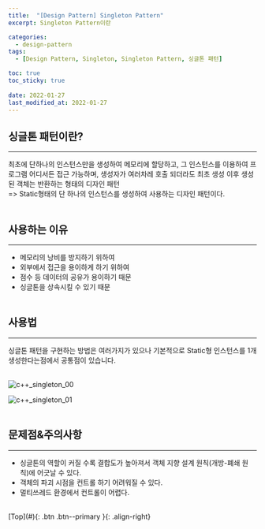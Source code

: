 ```yaml
---
title:  "[Design Pattern] Singleton Pattern"
excerpt: Singleton Pattern이란

categories:
  - design-pattern
tags:
  - [Design Pattern, Singleton, Singleton Pattern, 싱글톤 패턴]

toc: true
toc_sticky: true
 
date: 2022-01-27
last_modified_at: 2022-01-27
---
```


## 싱글톤 패턴이란?
---
최초에 단하나의 인스턴스만을 생성하여 메모리에 할당하고, 그 인스턴스를 이용하여 프로그램 어디서든 접근 가능하며, 생성자가 여러차레 호출 되더라도 최초 생성 이후 생성된 객체는 반환하는 형태의 디자인 패턴 <br>
=> Static형태의 단 하나의 인스턴스를 생성하여 사용하는 디자인 패턴이다. <br> <br>


## 사용하는 이유
---
- 메모리의 낭비를 방지하기 위하여
- 외부에서 접근을 용이하게 하기 위하여
- 점수 등 데이터의 공유가 용이하기 때문
- 싱글톤을 상속시킬 수 있기 때문
<br><br>


## 사용법
---
싱글톤 패턴을 구현하는 방법은 여러가지가 있으나 기본적으로 Static형 인스턴스를 1개 생성한다는점에서 공통점이 있습니다.
<br> <br> 

![c++_singleton_00](https://user-images.githubusercontent.com/40765022/151357773-7e203b00-9197-4d2d-adad-8b71c98ea49f.png) <br>

![c++_singleton_01](https://user-images.githubusercontent.com/40765022/151357815-bf35b5fa-90dc-493d-b01c-68645027bef9.png) <br>
<br>


## 문제점&주의사항
---
- 싱글톤의 역할이 커질 수록 결합도가 높아져서 객체 지향 설계 원칙(개방-폐쇄 원칙)에 어긋날 수 있다.
- 객체의 파괴 시점을 컨트롤 하기 어려워질 수 있다.
- 멀티쓰레드 환경에서 컨트롤이 어렵다.


<br>
[Top](#){: .btn .btn--primary }{: .align-right}